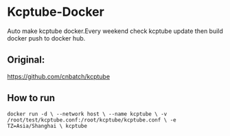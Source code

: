 # Kcptube-Docker
Auto make kcptube docker.Every weekend check kcptube update then build docker push to docker hub.

## Original:
https://github.com/cnbatch/kcptube

## How to run
``
docker run -d \
--network host \
--name kcptube \
-v /root/test/kcptube.conf:/root/kcptube/kcptube.conf \
-e TZ=Asia/Shanghai \
kcptube
``